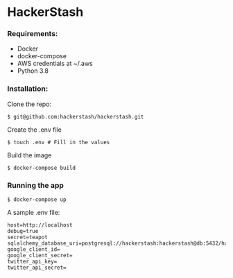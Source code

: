 # HackerStash

### Requirements:
- Docker
- docker-compose
- AWS credentials at ~/.aws
- Python 3.8

### Installation:
Clone the repo:
```shell script
$ git@github.com:hackerstash/hackerstash.git
```
Create the .env file
```shell script
$ touch .env # Fill in the values
```
Build the image
```shell script
$ docker-compose build
```

### Running the app
```shell script
$ docker-compose up
```

A sample .env file:
```
host=http://localhost
debug=true
secret=teapot
sqlalchemy_database_uri=postgresql://hackerstash:hackerstash@db:5432/hackerstash
google_client_id=
google_client_secret=
twitter_api_key=
twitter_api_secret=
```